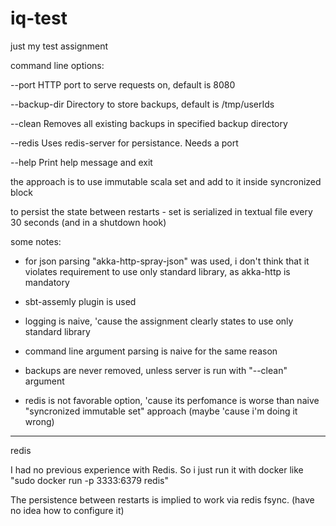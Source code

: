 # iq-test

just my test assignment


command line options:

--port	HTTP port to serve requests on, default is 8080

--backup-dir	Directory to store backups, default is /tmp/userIds

--clean	Removes all existing backups in specified backup directory

--redis	Uses redis-server for persistance. Needs a port

--help	Print help message and exit


the approach is to use immutable scala set and add to it inside syncronized block

to persist the state between restarts - set is serialized in textual file every 30 seconds (and in a shutdown hook)


some notes:

- for json parsing "akka-http-spray-json" was used, i don't think that it violates requirement to use only standard library, as akka-http is mandatory

- sbt-assemly plugin is used 

- logging is naive, 'cause the assignment clearly states to use only standard library

- command line argument parsing is naive for the same reason

- backups are never removed, unless server is run with "--clean" argument

- redis is not favorable option, 'cause its perfomance is worse than naive "syncronized immutable set" approach (maybe 'cause i'm doing it wrong)


---

redis

I had no previous experience with Redis. So i just run it with docker like "sudo docker run -p 3333:6379 redis"

The persistence between restarts is implied to work via redis fsync. (have no idea how to configure it)


